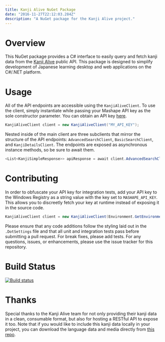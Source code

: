 ```yaml
---
title: Kanji Alive NuGet Package
date: "2016-11-27T22:12:03.284Z"
description: "A NuGet package for the Kanji Alive project."
---
```


# Overview

This NuGet package provides a C# interface to easily query and fetch kanji data from the [Kanji Alive](https://kanjialive.com/) public API. This package is designed to simplify development of Japanese learning desktop and web applications on the C#/.NET platform.

# Usage

All of the API endpoints are accessible using the `KanjiAliveClient`. To use the client, simply instantiate while passing your Mashape API key as the sole constructor parameter. You can obtain an API key [here](https://market.mashape.com/kanjialive/learn-to-read-and-write-japanese-kanji).

```csharp
KanjiAliveClient client = new KanjiAliveClient("MY_API_KEY");
```

Nested inside of the main client are three subclients that mirror the structure of the API endpoints: `AdvancedSearchClient`, `BasicSearchClient`, and `KanjiDetailsClient`. The endpoints are exposed as asynchronous instance methods, so be sure to await them.

```csharp
<List<KanjiSimpleResponse>> apiResponse = await client.AdvancedSearchClient.SearchByKanjiStrokeNumber(5);
```

# Contributing

In order to obfuscate your API key for integration tests, add your API key to the Windows Registry as a string value with the key set to `MASHAPE_API_KEY`. This allows you to discreetly fetch your key at runtime instead of exposing it in the source code.

```csharp
KanjiAliveClient client = new KanjiAliveClient(Environment.GetEnvironmentVariable("MASHAPE_API_KEY"));
```

Please ensure that any code additions follow the styling laid out in the `.DotSettings` file and that all unit and integration tests pass before submitting a pull request. For break fixes, please add tests. For any questions, issues, or enhancements, please use the issue tracker for this repository.

# Build Status

[![Build status](https://travis-ci.org/scottenriquez/kanji-alive-nuget.svg?branch=master)](https://travis-ci.org/scottenriquez/kanji-alive-nuget)

# Thanks

Special thanks to the Kanji Alive team for not only providing their kanji data in a clean, consumable format, but also for hosting a RESTful API to expose it too. Note that if you would like to include this kanji data locally in your project, you can download the language data and media directly from [this repo](https://github.com/kanjialive/kanji-data-media).

